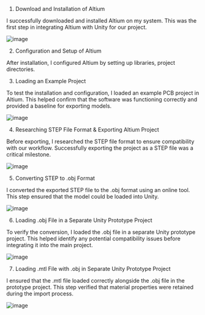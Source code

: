 1. Download and Installation of Altium

I successfully downloaded and installed Altium on my system. This was the first step in integrating Altium with Unity for our project.

![image](https://github.com/user-attachments/assets/90fcc915-b258-4815-908d-954fa0f9590c)

2. Configuration and Setup of Altium

After installation, I configured Altium by setting up libraries, project directories.

3. Loading an Example Project

To test the installation and configuration, I loaded an example PCB project in Altium. This helped confirm that the software was functioning correctly and provided a baseline for exporting models.

![image](https://github.com/user-attachments/assets/9da5566a-c066-4033-9f40-75f6e320a81d)

4. Researching STEP File Format & Exporting Altium Project

Before exporting, I researched the STEP file format to ensure compatibility with our workflow. Successfully exporting the project as a STEP file was a critical milestone.

![image](https://github.com/user-attachments/assets/fd9c93df-9e63-4554-aed1-88af696f5689)

5. Converting STEP to .obj Format

I converted the exported STEP file to the .obj format using an online tool. This step ensured that the model could be loaded into Unity.

![image](https://github.com/user-attachments/assets/e2cb77b1-8ee4-4410-938f-0c14c0abb3ff)

6. Loading .obj File in a Separate Unity Prototype Project

To verify the conversion, I loaded the .obj file in a separate Unity prototype project. This helped identify any potential compatibility issues before integrating it into the main project.

![image](https://github.com/user-attachments/assets/2fce52bf-7fc4-4e27-87b8-76308548fce3)

7. Loading .mtl File with .obj in Separate Unity Prototype Project

I ensured that the .mtl file loaded correctly alongside the .obj file in the prototype project. This step verified that material properties were retained during the import process.

![image](https://github.com/user-attachments/assets/8f1fbcc3-47ae-443b-a55c-ed69887de80d)


